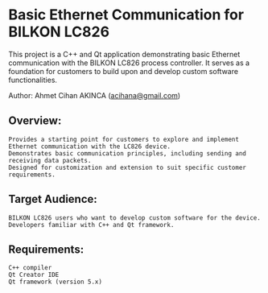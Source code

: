 # Basic Ethernet Communication for BILKON LC826

This project is a C++ and Qt application demonstrating basic Ethernet communication with the BILKON LC826 process controller. It serves as a foundation for customers to build upon and develop custom software functionalities.

Author: Ahmet Cihan AKINCA (acihana@gmail.com)

## Overview:

    Provides a starting point for customers to explore and implement Ethernet communication with the LC826 device.
    Demonstrates basic communication principles, including sending and receiving data packets.
    Designed for customization and extension to suit specific customer requirements.

## Target Audience:

    BILKON LC826 users who want to develop custom software for the device.
    Developers familiar with C++ and Qt framework.

## Requirements:

    C++ compiler
    Qt Creator IDE
    Qt framework (version 5.x)

